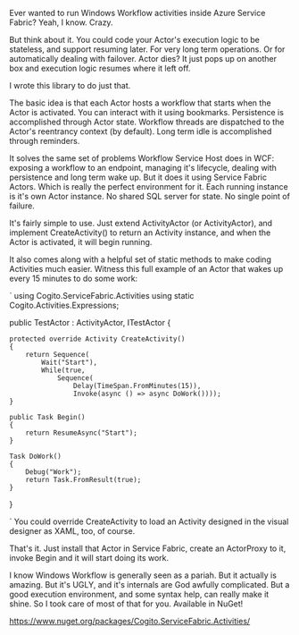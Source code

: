 Ever wanted to run Windows Workflow activities inside Azure Service Fabric? Yeah, I know. Crazy.

But think about it. You could code your Actor's execution logic to be stateless, and support resuming later. For very long term operations. Or for automatically dealing with failover. Actor dies? It just pops up on another box and execution logic resumes where it left off.

I wrote this library to do just that.

The basic idea is that each Actor hosts a workflow that starts when the Actor is activated. You can interact with it using bookmarks. Persistence is accomplished through Actor state. Workflow threads are dispatched to the Actor's reentrancy context (by default). Long term idle is accomplished through reminders.

It solves the same set of problems Workflow Service Host does in WCF: exposing a workflow to an endpoint, managing it's lifecycle, dealing with persistence and long term wake up. But it does it using Service Fabric Actors. Which is really the perfect environment for it. Each running instance is it's own Actor instance. No shared SQL server for state. No single point of failure.

It's fairly simple to use. Just extend ActivityActor (or ActivityActor<T>), and implement CreateActivity() to return an Activity instance, and when the Actor is activated, it will begin running.

It also comes along with a helpful set of static methods to make coding Activities much easier. Witness this full example of an Actor that wakes up every 15 minutes to do some work:

`
using Cogito.ServiceFabric.Activities
using static Cogito.Activities.Expressions;

public TestActor : ActivityActor, ITestActor
{

    protected override Activity CreateActivity()
    {
        return Sequence(
            Wait("Start"),
            While(true,
                Sequence(
                    Delay(TimeSpan.FromMinutes(15)),
                    Invoke(async () => async DoWork())));
    }

    public Task Begin()
    {
        return ResumeAsync("Start");
    }

    Task DoWork()
    {
        Debug("Work");
        return Task.FromResult(true);
    }

}

`
You could override CreateActivity to load an Activity designed in the visual designer as XAML, too, of course.

That's it. Just install that Actor in Service Fabric, create an ActorProxy to it, invoke Begin and it will start doing its work.

I know Windows Workflow is generally seen as a pariah. But it actually is amazing. But it's UGLY, and it's internals are God awfully complicated. But a good execution environment, and some syntax help, can really make it shine. So I took care of most of that for you.
Available in NuGet!

https://www.nuget.org/packages/Cogito.ServiceFabric.Activities/
